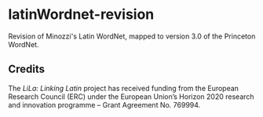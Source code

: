 # latinWordnet-revision
Revision of Minozzi's Latin WordNet, mapped to version 3.0 of the Princeton WordNet.

## Credits

The _LiLa: Linking Latin_ project has received funding from the European Research Council (ERC) under the European Union’s Horizon 2020 research and innovation programme – Grant Agreement No. 769994.
